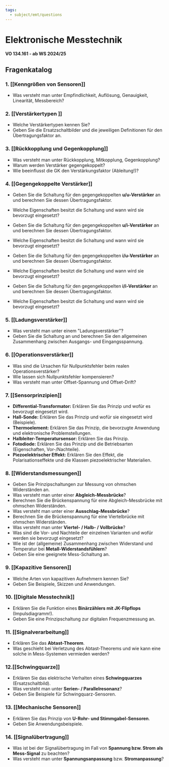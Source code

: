 ```yaml
---
tags:
  - subject/emt/questions
---
```

# Elektronische Messtechnik  
**VO 134.161 - ab WS 2024/25**  

## Fragenkatalog  

### 1. [[Kenngrößen von Sensoren]]  
- Was versteht man unter Empfindlichkeit, Auflösung, Genauigkeit, Linearität, Messbereich?  

### 2. [[Verstärkertypen ]]
- Welche Verstärkertypen kennen Sie?  
- Geben Sie die Ersatzschaltbilder und die jeweiligen Definitionen für den Übertragungsfaktor an.  

### 3. [[Rückkopplung und Gegenkopplung]]  
- Was versteht man unter Rückkopplung, Mitkopplung, Gegenkopplung?  
- Warum werden Verstärker gegengekoppelt?  
- Wie beeinflusst die GK den Verstärkungsfaktor (Ableitung!)?  

### 4. [[Gegengekoppelte Verstärker]]  
- Geben Sie die Schaltung für den gegengekoppelten **u/u-Verstärker** an und berechnen Sie dessen Übertragungsfaktor.  
- Welche Eigenschaften besitzt die Schaltung und wann wird sie bevorzugt eingesetzt?  

- Geben Sie die Schaltung für den gegengekoppelten **u/i-Verstärker** an und berechnen Sie dessen Übertragungsfaktor.  
- Welche Eigenschaften besitzt die Schaltung und wann wird sie bevorzugt eingesetzt?  

- Geben Sie die Schaltung für den gegengekoppelten **i/u-Verstärker** an und berechnen Sie dessen Übertragungsfaktor.  
- Welche Eigenschaften besitzt die Schaltung und wann wird sie bevorzugt eingesetzt?  

- Geben Sie die Schaltung für den gegengekoppelten **i/i-Verstärker** an und berechnen Sie dessen Übertragungsfaktor.  
- Welche Eigenschaften besitzt die Schaltung und wann wird sie bevorzugt eingesetzt?  

### 5. [[Ladungsverstärker]] 
- Was versteht man unter einem "Ladungsverstärker"?  
- Geben Sie die Schaltung an und berechnen Sie den allgemeinen Zusammenhang zwischen Ausgangs- und Eingangsspannung.  

### 6. [[Operationsverstärker]]  
- Was sind die Ursachen für Nullpunktsfehler beim realen Operationsverstärker?  
- Wie lassen sich Nullpunktsfehler kompensieren?  
- Was versteht man unter Offset-Spannung und Offset-Drift?  

### 7. [[Sensorprinzipien]]  
- **Differential-Transformator:** Erklären Sie das Prinzip und wofür es bevorzugt eingesetzt wird.  
- **Hall-Sonde:** Erklären Sie das Prinzip und wofür sie eingesetzt wird (Beispiele).  
- **Thermoelement:** Erklären Sie das Prinzip, die bevorzugte Anwendung und elektronische Problemstellungen.  
- **Halbleiter-Temperatursensor:** Erklären Sie das Prinzip.  
- **Fotodiode:** Erklären Sie das Prinzip und die Betriebsarten (Eigenschaften, Vor-/Nachteile).  
- **Piezoelektrischer Effekt:** Erklären Sie den Effekt, die Polarisationseffekte und die Klassen piezoelektrischer Materialien.  

### 8. [[Widerstandsmessungen]]  
- Geben Sie Prinzipschaltungen zur Messung von ohmschen Widerständen an.  
- Was versteht man unter einer **Abgleich-Messbrücke**?  
- Berechnen Sie die Brückenspannung für eine Abgleich-Messbrücke mit ohmschen Widerständen.  
- Was versteht man unter einer **Ausschlag-Messbrücke**?  
- Berechnen Sie die Brückenspannung für eine Viertelbrücke mit ohmschen Widerständen. 
- Was versteht man unter **Viertel- / Halb- / Vollbrücke**?  
- Was sind die Vor- und Nachteile der einzelnen Varianten und wofür werden sie bevorzugt eingesetzt?  
- Wie ist der (allgemeine) Zusammenhang zwischen Widerstand und Temperatur bei **Metall-Widerstandsfühlern**?  
- Geben Sie eine geeignete Mess-Schaltung an.  

### 9. [[Kapazitive Sensoren]] 
- Welche Arten von kapazitiven Aufnehmern kennen Sie?  
- Geben Sie Beispiele, Skizzen und Anwendungen.  

### 10. [[Digitale Messtechnik]]  
- Erklären Sie die Funktion eines **Binärzählers mit JK-Flipflops** (Impulsdiagramm!).  
- Geben Sie eine Prinzipschaltung zur digitalen Frequenzmessung an.  

### 11. [[Signalverarbeitung]]  
- Erklären Sie das **Abtast-Theorem**.  
- Was geschieht bei Verletzung des Abtast-Theorems und wie kann eine solche in Mess-Systemen vermieden werden?  

### 12.[[Schwingquarze]]  
- Erklären Sie das elektrische Verhalten eines **Schwingquarzes** (Ersatzschaltbild).  
- Was versteht man unter **Serien- / Parallelresonanz**?  
- Geben Sie Beispiele für Schwingquarz-Sensoren.  

### 13. [[Mechanische Sensoren]]  
- Erklären Sie das Prinzip von **U-Rohr- und Stimmgabel-Sensoren**.  
- Geben Sie Anwendungsbeispiele.  

### 14. [[Signalübertragung]]  
- Was ist bei der Signalübertragung im Fall von **Spannung bzw. Strom als Mess-Signal** zu beachten?  
- Was versteht man unter **Spannungsanpassung** bzw. **Stromanpassung**?  
